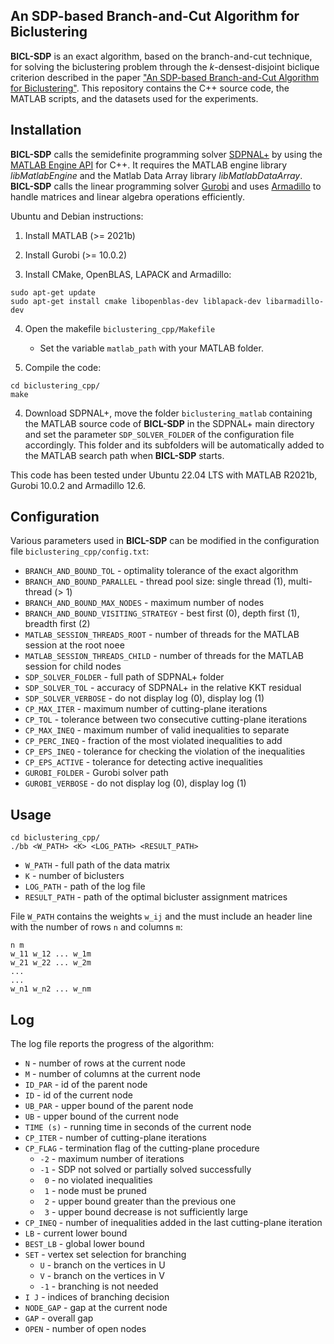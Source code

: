 ## An SDP-based Branch-and-Cut Algorithm for Biclustering

**BICL-SDP** is an exact algorithm, based on the branch-and-cut technique, for solving the biclustering problem through the $k$-densest-disjoint biclique criterion described in the paper ["An SDP-based Branch-and-Cut Algorithm for Biclustering"](). This repository contains the C++ source code, the MATLAB scripts, and the datasets used for the experiments.

## Installation
**BICL-SDP** calls the semidefinite programming solver [SDPNAL+](https://blog.nus.edu.sg/mattohkc/softwares/sdpnalplus/) by using the [MATLAB Engine API](https://www.mathworks.com/help/matlab/calling-matlab-engine-from-cpp-programs.html) for C++. It requires the MATLAB engine library *libMatlabEngine* and the Matlab Data Array library *libMatlabDataArray*. **BICL-SDP** calls the linear programming solver [Gurobi](https://www.gurobi.com/) and uses [Armadillo](http://arma.sourceforge.net/) to handle matrices and linear algebra operations efficiently.


Ubuntu and Debian instructions:

1) Install MATLAB (>= 2021b)

2) Install Gurobi (>= 10.0.2)

3) Install CMake, OpenBLAS, LAPACK and Armadillo:
 ```
sudo apt-get update
sudo apt-get install cmake libopenblas-dev liblapack-dev libarmadillo-dev
```
4) Open the makefile `biclustering_cpp/Makefile` 
	- Set the variable `matlab_path` with your MATLAB folder.

5) Compile the code:

```
cd biclustering_cpp/
make
```

4) Download SDPNAL+, move the folder `biclustering_matlab` containing the MATLAB source code of **BICL-SDP** in the SDPNAL+ main directory and set the parameter `SDP_SOLVER_FOLDER` of the configuration file accordingly. This folder and its subfolders will be automatically added to the MATLAB search path when **BICL-SDP** starts.

This code has been tested under Ubuntu 22.04 LTS with MATLAB R2021b, Gurobi 10.0.2 and Armadillo 12.6.

## Configuration
Various parameters used in **BICL-SDP** can be modified in the configuration file `biclustering_cpp/config.txt`:

- `BRANCH_AND_BOUND_TOL` - optimality tolerance of the exact algorithm
- `BRANCH_AND_BOUND_PARALLEL` -  thread pool size: single thread (1), multi-thread (> 1)
- `BRANCH_AND_BOUND_MAX_NODES` - maximum number of nodes
- `BRANCH_AND_BOUND_VISITING_STRATEGY` - best first (0),  depth first (1), breadth first (2)
- `MATLAB_SESSION_THREADS_ROOT` - number of threads for the MATLAB session at the root noee
- `MATLAB_SESSION_THREADS_CHILD` - number of threads for the MATLAB session for child nodes
- `SDP_SOLVER_FOLDER` - full path of SDPNAL+ folder
- `SDP_SOLVER_TOL` - accuracy of SDPNAL+ in the relative KKT residual
- `SDP_SOLVER_VERBOSE` - do not display log (0), display log (1)
- `CP_MAX_ITER` - maximum number of cutting-plane iterations
- `CP_TOL` - tolerance between two consecutive cutting-plane iterations
- `CP_MAX_INEQ` - maximum number of valid inequalities to separate
- `CP_PERC_INEQ` - fraction of the most violated inequalities to add
- `CP_EPS_INEQ` - tolerance for checking the violation of the inequalities
- `CP_EPS_ACTIVE` - tolerance for detecting active inequalities
- `GUROBI_FOLDER` - Gurobi solver path
- `GUROBI_VERBOSE` - do not display log (0), display log (1)

## Usage
```
cd biclustering_cpp/
./bb <W_PATH> <K> <LOG_PATH> <RESULT_PATH>
```
- `W_PATH` - full path of the data matrix
- `K` - number of biclusters
- `LOG_PATH` - path of the log file
- `RESULT_PATH` - path of the optimal bicluster assignment matrices

File `W_PATH` contains the weights `w_ij` and the must include an header line with the number of rows `n` and columns `m`:

```
n m
w_11 w_12 ... w_1m
w_21 w_22 ... w_2m
...
...
w_n1 w_n2 ... w_nm
```

## Log

The log file reports the progress of the algorithm:

- `N` - number of rows at the current node
- `M` - number of columns at the current node
- `ID_PAR` - id of the parent node
- `ID` - id of the current node
- `UB_PAR` - upper bound of the parent node
- `UB` - upper bound of the current node
- `TIME (s)` - running time in seconds of the current node
- `CP_ITER` - number of cutting-plane iterations
- `CP_FLAG` - termination flag of the cutting-plane procedure
    - `-2` - maximum number of iterations
    - `-1` - SDP not solved or partially solved successfully
    -  ` 0` - no violated inequalities
    -  ` 1` - node must be pruned
    -  ` 2` - upper bound greater than the previous one
    -  ` 3` - upper bound decrease is not sufficiently large
- `CP_INEQ` - number of inequalities added in the last cutting-plane iteration
- `LB` - current lower bound
- `BEST_LB` - global lower bound
- `SET` - vertex set selection for branching
    -  `U` - branch on the vertices in U
    -  `V` - branch on the vertices in V
    -  `-1` - branching is not needed
- `I J` - indices of branching decision
- `NODE_GAP` - gap at the current node
- `GAP` - overall gap 
- `OPEN` - number of open nodes
